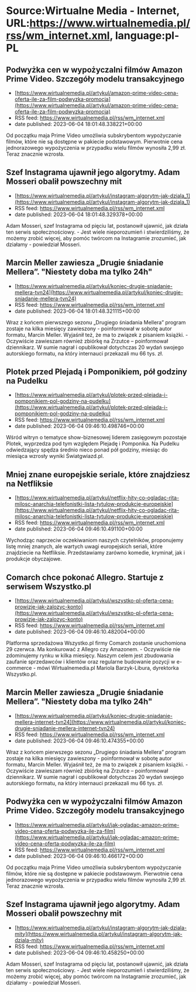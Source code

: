 # Source:Wirtualne Media - Internet, URL:https://www.wirtualnemedia.pl/rss/wm_internet.xml, language:pl-PL

## Podwyżka cen w wypożyczalni filmów Amazon Prime Video. Szczegóły modelu transakcyjnego
 - [https://www.wirtualnemedia.pl/artykul/amazon-prime-video-cena-oferta-ile-za-film-podwyzka-promocja](https://www.wirtualnemedia.pl/artykul/amazon-prime-video-cena-oferta-ile-za-film-podwyzka-promocja)
 - RSS feed: https://www.wirtualnemedia.pl/rss/wm_internet.xml
 - date published: 2023-06-04 18:01:48.338221+00:00

Od początku maja Prime Video umożliwia subskrybentom wypożyczanie filmów, które nie są dostępne w pakiecie podstawowym. Pierwotnie cena jednorazowego wypożyczenia w przypadku wielu filmów wynosiła 2,99 zł. Teraz znacznie wzrosła.

## Szef Instagrama ujawnił jego algorytmy. Adam Mosseri obalił powszechny mit
 - [https://www.wirtualnemedia.pl/artykul/instagram-algorytm-jak-dziala_1](https://www.wirtualnemedia.pl/artykul/instagram-algorytm-jak-dziala_1)
 - RSS feed: https://www.wirtualnemedia.pl/rss/wm_internet.xml
 - date published: 2023-06-04 18:01:48.329378+00:00

Adam Mosseri, szef Instagrama od pięciu lat, postanowił ujawnić, jak działa ten serwis społecznościowy. - Jest wiele nieporozumień i stwierdziliśmy, że możemy zrobić więcej, aby pomóc twórcom na Instagramie zrozumieć, jak działamy - powiedział Mosseri.

## Marcin Meller zawiesza „Drugie śniadanie Mellera”. "Niestety doba ma tylko 24h"
 - [https://www.wirtualnemedia.pl/artykul/koniec-drugie-sniadanie-mellera-tvn24](https://www.wirtualnemedia.pl/artykul/koniec-drugie-sniadanie-mellera-tvn24)
 - RSS feed: https://www.wirtualnemedia.pl/rss/wm_internet.xml
 - date published: 2023-06-04 18:01:48.321115+00:00

Wraz z końcem pierwszego sezonu „Drugiego śniadania Mellera” program zostaje na kilka miesięcy zawieszony - poinformował w sobotę autor formatu, Marcin Meller. Wyjaśnił też, że ma to związek z pisaniem książki. - Oczywiście zawieszam również zbiórkę na Zrzutce – poinformował dziennikarz. W sumie nagrał i opublikował dotychczas 20 wydań swojego autorskiego formatu, na który internauci przekazali mu 66 tys. zł.

## Plotek przed Plejadą i Pomponikiem, pół godziny na Pudelku
 - [https://www.wirtualnemedia.pl/artykul/plotek-przed-plejada-i-pomponikiem-pol-godziny-na-pudelku](https://www.wirtualnemedia.pl/artykul/plotek-przed-plejada-i-pomponikiem-pol-godziny-na-pudelku)
 - RSS feed: https://www.wirtualnemedia.pl/rss/wm_internet.xml
 - date published: 2023-06-04 09:46:10.498746+00:00

Wśród witryn o tematyce show-biznesowej liderem zasięgowym pozostaje Plotek, wyprzedza pod tym względem Plejadę i Pomponika. Na Pudelku odwiedzający spędza średnio nieco ponad pół godziny, miesiąc do miesiąca wzrosły wyniki Światgwiazd.pl.

## Mniej znane europejskie seriale, które znajdziesz na Netfliksie
 - [https://www.wirtualnemedia.pl/artykul/netflix-hity-co-ogladac-rita-milosc-anarchia-telefonistki-lista-tytulow-produkcje-europejskie](https://www.wirtualnemedia.pl/artykul/netflix-hity-co-ogladac-rita-milosc-anarchia-telefonistki-lista-tytulow-produkcje-europejskie)
 - RSS feed: https://www.wirtualnemedia.pl/rss/wm_internet.xml
 - date published: 2023-06-04 09:46:10.491100+00:00

Wychodząc naprzeciw oczekiwaniom naszych czytelników, proponujemy listę mniej znanych, ale wartych uwagi europejskich seriali, które znajdziecie na Netfliksie. Przedstawiamy zarówno komedie, kryminał, jak i produkcje obyczajowe.

## Comarch chce pokonać Allegro. Startuje z serwisem Wszystko.pl
 - [https://www.wirtualnemedia.pl/artykul/wszystko-pl-oferta-cena-prowizje-jak-zalozyc-konto](https://www.wirtualnemedia.pl/artykul/wszystko-pl-oferta-cena-prowizje-jak-zalozyc-konto)
 - RSS feed: https://www.wirtualnemedia.pl/rss/wm_internet.xml
 - date published: 2023-06-04 09:46:10.482004+00:00

Platforma sprzedażowa Wszystko.pl firmy Comarch zostanie uruchomiona 29 czerwca. Ma konkurować z Allegro czy Amazonem. - Oczywiście nie zdominujemy rynku w kilka miesięcy. Naszym celem jest zbudowania zaufanie sprzedawców i klientów oraz regularne budowanie pozycji w e-commerce - mówi Wirtualnemedia.pl Mariola Barzyk-Libura, dyrektorka Wszystko.pl.

## Marcin Meller zawiesza „Drugie śniadanie Mellera”. "Niestety doba ma tylko 24h"
 - [https://www.wirtualnemedia.pl/artykul/koniec-drugie-sniadanie-mellera-internet-tvn24](https://www.wirtualnemedia.pl/artykul/koniec-drugie-sniadanie-mellera-internet-tvn24)
 - RSS feed: https://www.wirtualnemedia.pl/rss/wm_internet.xml
 - date published: 2023-06-04 09:46:10.474355+00:00

Wraz z końcem pierwszego sezonu „Drugiego śniadania Mellera” program zostaje na kilka miesięcy zawieszony - poinformował w sobotę autor formatu, Marcin Meller. Wyjaśnił też, że ma to związek z pisaniem książki. - Oczywiście zawieszam również zbiórkę na Zrzutce – poinformował dziennikarz. W sumie nagrał i opublikował dotychczas 20 wydań swojego autorskiego formatu, na który internauci przekazali mu 66 tys. zł.

## Podwyżka cen w wypożyczalni filmów Amazon Prime Video. Szczegóły modelu transakcyjnego
 - [https://www.wirtualnemedia.pl/artykul/jak-ogladac-amazon-prime-video-cena-oferta-podwyzka-ile-za-film](https://www.wirtualnemedia.pl/artykul/jak-ogladac-amazon-prime-video-cena-oferta-podwyzka-ile-za-film)
 - RSS feed: https://www.wirtualnemedia.pl/rss/wm_internet.xml
 - date published: 2023-06-04 09:46:10.466172+00:00

Od początku maja Prime Video umożliwia subskrybentom wypożyczanie filmów, które nie są dostępne w pakiecie podstawowym. Pierwotnie cena jednorazowego wypożyczenia w przypadku wielu filmów wynosiła 2,99 zł. Teraz znacznie wzrosła.

## Szef Instagrama ujawnił jego algorytmy. Adam Mosseri obalił powszechny mit
 - [https://www.wirtualnemedia.pl/artykul/instagram-algorytm-jak-dziala-mity](https://www.wirtualnemedia.pl/artykul/instagram-algorytm-jak-dziala-mity)
 - RSS feed: https://www.wirtualnemedia.pl/rss/wm_internet.xml
 - date published: 2023-06-04 09:46:10.458250+00:00

Adam Mosseri, szef Instagrama od pięciu lat, postanowił ujawnić, jak działa ten serwis społecznościowy. - Jest wiele nieporozumień i stwierdziliśmy, że możemy zrobić więcej, aby pomóc twórcom na Instagramie zrozumieć, jak działamy - powiedział Mosseri.

